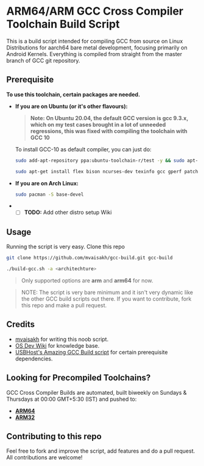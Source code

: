 # ARM64/ARM GCC Cross Compiler Toolchain Build Script

This is a build script intended for compiling GCC from source on Linux Distributions for aarch64 bare metal development, focusing primarily on Android Kernels.
Everything is compiled from straight from the master branch of GCC git repository.

## Prerequisite

**To use this toolchain, certain packages are needed.**

* **If you are on Ubuntu (or it's other flavours):**
    >**Note: On Ubuntu 20.04, the default GCC version is gcc 9.3.x, which on my test cases brought in a lot of unneeded regressions, this was fixed with compiling the toolchain with GCC 10**

    To install GCC-10 as default compiler, you can just do:

    ```bash
    sudo add-apt-repository ppa:ubuntu-toolchain-r/test -y && sudo apt-get update
    ```

    ```bash
    sudo apt-get install flex bison ncurses-dev texinfo gcc gperf patch libtool automake g++ libncurses5-dev gawk subversion expat libexpat1-dev python-all-dev binutils-dev bc libcap-dev autoconf libgmp-dev build-essential pkg-config libmpc-dev libmpfr-dev autopoint gettext txt2man liblzma-dev libssl-dev libz-dev mercurial wget tar gcc-10 g++-10 --fix-broken --fix-missing
    ```

* **If you are on Arch Linux:**

    ```bash
    sudo pacman -S base-devel
    ```

* - [ ] **TODO:** Add other distro setup Wiki

## Usage

Running the script is very easy.
Clone this repo
```bash
git clone https://github.com/mvaisakh/gcc-build.git gcc-build
```
```bash
./build-gcc.sh -a <architechture>
```
> Only supported options are **arm** and **arm64** for now.

> NOTE: The script is very bare minimum and it isn't very dynamic like the other GCC build scripts out there. If you want to contribute, fork this repo and make a pull request.

## Credits

* [mvaisakh](https://github.com/mvaisakh/) for writing this noob script.
* [OS Dev Wiki](https://wiki.osdev.org) for knowledge base.
* [USBHost's Amazing GCC Build script](https://github.com/USBhost/build-tools-gcc) for certain prerequisite dependencies.

## Looking for Precompiled Toolchains?

GCC Cross Compiler Builds are automated, built biweekly on Sundays & Thursdays at 00:00 GMT+5:30 (IST) and pushed to:
* **[ARM64](https://github.com/mvaisakh/gcc-arm64)**
* **[ARM32](https://github.com/mvaisakh/gcc-arm)**

## Contributing to this repo

Feel free to fork and improve the script, add features and do a pull request. All contributions are welcome!